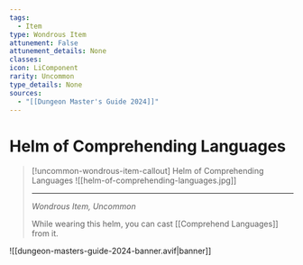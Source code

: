 ```yaml
---
tags:
  - Item
type: Wondrous Item
attunement: False
attunement_details: None
classes:
icon: LiComponent
rarity: Uncommon
type_details: None
sources: 
  - "[[Dungeon Master's Guide 2024]]"
---
```

# Helm of Comprehending Languages
>[!uncommon-wondrous-item-callout] Helm of Comprehending Languages
>![[helm-of-comprehending-languages.jpg]]
>
>- - -
>_Wondrous Item, Uncommon_
>
>While wearing this helm, you can cast [[Comprehend Languages]] from it.
>


![[dungeon-masters-guide-2024-banner.avif|banner]]